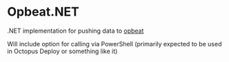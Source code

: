 # Opbeat.NET
.NET implementation for pushing data to [opbeat](https://opbeat.com/)

Will include option for calling via PowerShell (primarily expected to be used in Octopus Deploy or something like it)
